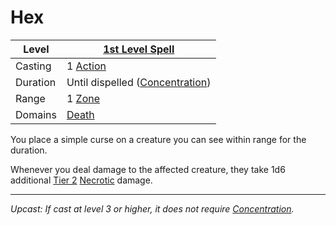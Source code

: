 # Hex

| Level    | [1st Level Spell](1st%20Level%20Spells.md)                            |
| -------- | --------------------------------------------------------------------- |
| Casting  | 1 [Action](../../../../Game%20Procedures/Core%20Procedures/Action.md) |
| Duration | Until dispelled ([Concentration](../../Concentration.md))             |
| Range    | 1 [Zone](../../../../Game%20Procedures/Core%20Procedures/Zone.md)     |
| Domains  | [Death](../../Spell%20Domains/Death.md)                               |

You place a simple curse on a creature you can see within range for the duration.

Whenever you deal damage to the affected creature, they take 1d6 additional [Tier 2](../../../../Game%20Procedures/Combat/Damage/Damage%20Tiers/Tier%202.md) [Necrotic](../../../../Game%20Procedures/Combat/Damage/Damage%20Types/Necrotic.md) damage.

---
*Upcast: If cast at level 3 or higher, it does not require [Concentration](../../Concentration.md).*
